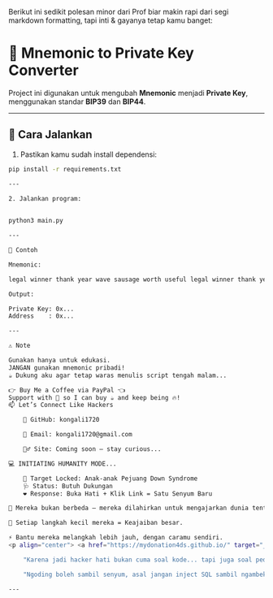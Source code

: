 Berikut ini sedikit polesan minor dari Prof biar makin rapi dari segi markdown formatting, tapi inti & gayanya tetap kamu banget:

# 🔐 Mnemonic to Private Key Converter

Project ini digunakan untuk mengubah **Mnemonic** menjadi **Private Key**, menggunakan standar **BIP39** dan **BIP44**.

---

## 🚀 Cara Jalankan

1. Pastikan kamu sudah install dependensi:

```bash
pip install -r requirements.txt

---
   
2. Jalankan program:


python3 main.py

---

🧪 Contoh

Mnemonic:

legal winner thank year wave sausage worth useful legal winner thank yellow

Output:

Private Key: 0x...
Address    : 0x...

---

⚠️ Note

Gunakan hanya untuk edukasi.
JANGAN gunakan mnemonic pribadi!
☕ Dukung aku agar tetap waras menulis script tengah malam...

👉 Buy Me a Coffee via PayPal 👈
Support with 💸 so I can buy ☕ and keep being 🔥!
📫 Let’s Connect Like Hackers

    🧙 GitHub: kongali1720

    💌 Email: kongali1720@gmail.com

    🕵️‍♂️ Site: Coming soon — stay curious...

💻 INITIATING HUMANITY MODE...

    🎯 Target Locked: Anak-anak Pejuang Down Syndrome
    🩺 Status: Butuh Dukungan
    ❤️ Response: Buka Hati + Klik Link = Satu Senyum Baru

🧬 Mereka bukan berbeda — mereka dilahirkan untuk mengajarkan dunia tentang cinta yang murni dan kesabaran yang luar biasa.

👣 Setiap langkah kecil mereka = Keajaiban besar.

⚡ Bantu mereka melangkah lebih jauh, dengan caramu sendiri.
<p align="center"> <a href="https://mydonation4ds.github.io/" target="_blank"> <img src="https://img.shields.io/badge/SUPPORT--NOW-%F0%9F%A7%A1-orange?style=for-the-badge&logo=heart" /> </a> </p>

    "Karena jadi hacker hati bukan cuma soal kode... tapi juga soal peduli." 🖤

    "Ngoding boleh sambil senyum, asal jangan inject SQL sambil ngambek!" 😜

---
